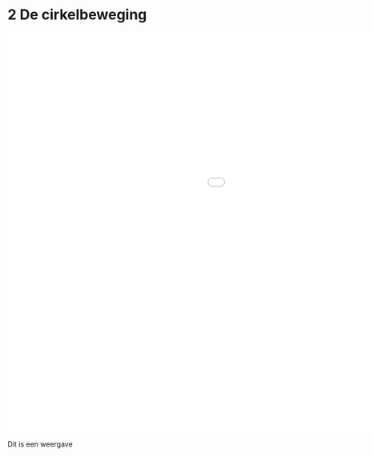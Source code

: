 
# 2 De cirkelbeweging

<iframe src="../html/Proj1_Cirkel/index.html" width="1400" height="800" frameborder="0"></iframe>

Dit is een weergave